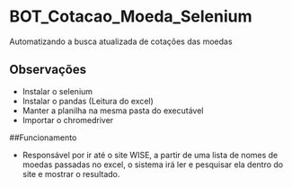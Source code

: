 # BOT_Cotacao_Moeda_Selenium
Automatizando a busca atualizada de cotações das moedas

## Observações 
* Instalar o selenium 
* Instalar o pandas (Leitura do excel)
* Manter a planilha na mesma pasta do executável
* Importar o chromedriver

##Funcionamento
* Responsável por ir até o site WISE, a partir de uma lista de nomes de moedas passadas no excel, o sistema irá ler e pesquisar ela dentro do site e mostrar o resultado.


